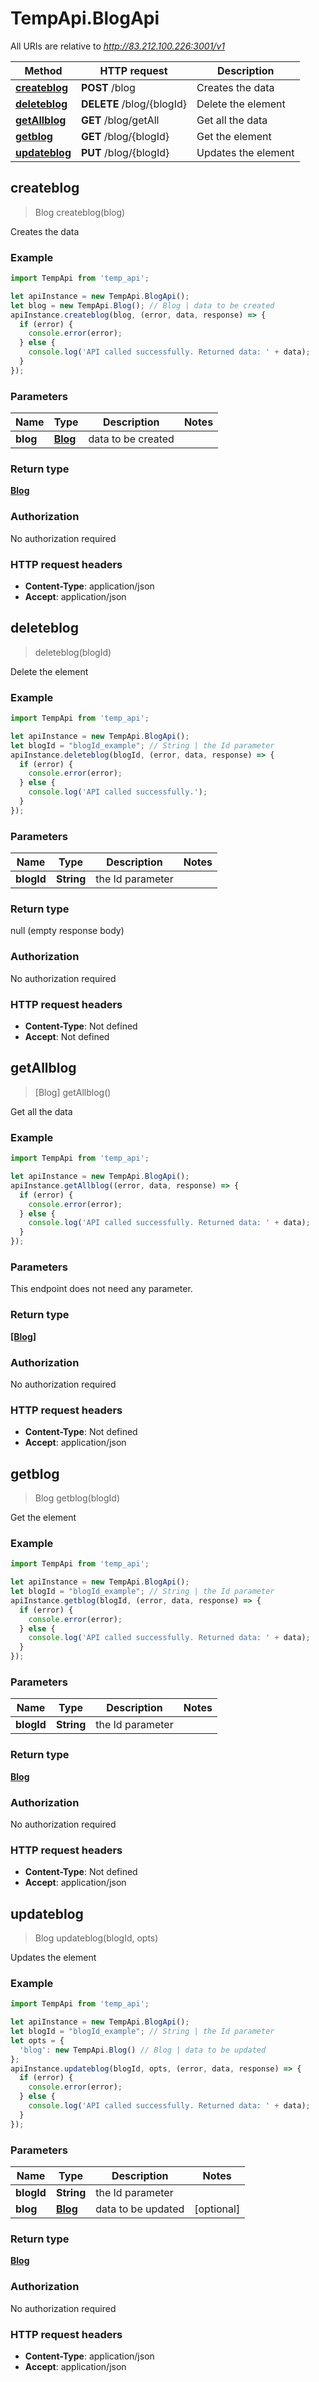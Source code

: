# TempApi.BlogApi

All URIs are relative to *http://83.212.100.226:3001/v1*

Method | HTTP request | Description
------------- | ------------- | -------------
[**createblog**](BlogApi.md#createblog) | **POST** /blog | Creates the data
[**deleteblog**](BlogApi.md#deleteblog) | **DELETE** /blog/{blogId} | Delete the element
[**getAllblog**](BlogApi.md#getAllblog) | **GET** /blog/getAll | Get all the data
[**getblog**](BlogApi.md#getblog) | **GET** /blog/{blogId} | Get the element
[**updateblog**](BlogApi.md#updateblog) | **PUT** /blog/{blogId} | Updates the element



## createblog

> Blog createblog(blog)

Creates the data

### Example

```javascript
import TempApi from 'temp_api';

let apiInstance = new TempApi.BlogApi();
let blog = new TempApi.Blog(); // Blog | data to be created
apiInstance.createblog(blog, (error, data, response) => {
  if (error) {
    console.error(error);
  } else {
    console.log('API called successfully. Returned data: ' + data);
  }
});
```

### Parameters


Name | Type | Description  | Notes
------------- | ------------- | ------------- | -------------
 **blog** | [**Blog**](Blog.md)| data to be created | 

### Return type

[**Blog**](Blog.md)

### Authorization

No authorization required

### HTTP request headers

- **Content-Type**: application/json
- **Accept**: application/json


## deleteblog

> deleteblog(blogId)

Delete the element

### Example

```javascript
import TempApi from 'temp_api';

let apiInstance = new TempApi.BlogApi();
let blogId = "blogId_example"; // String | the Id parameter
apiInstance.deleteblog(blogId, (error, data, response) => {
  if (error) {
    console.error(error);
  } else {
    console.log('API called successfully.');
  }
});
```

### Parameters


Name | Type | Description  | Notes
------------- | ------------- | ------------- | -------------
 **blogId** | **String**| the Id parameter | 

### Return type

null (empty response body)

### Authorization

No authorization required

### HTTP request headers

- **Content-Type**: Not defined
- **Accept**: Not defined


## getAllblog

> [Blog] getAllblog()

Get all the data

### Example

```javascript
import TempApi from 'temp_api';

let apiInstance = new TempApi.BlogApi();
apiInstance.getAllblog((error, data, response) => {
  if (error) {
    console.error(error);
  } else {
    console.log('API called successfully. Returned data: ' + data);
  }
});
```

### Parameters

This endpoint does not need any parameter.

### Return type

[**[Blog]**](Blog.md)

### Authorization

No authorization required

### HTTP request headers

- **Content-Type**: Not defined
- **Accept**: application/json


## getblog

> Blog getblog(blogId)

Get the element

### Example

```javascript
import TempApi from 'temp_api';

let apiInstance = new TempApi.BlogApi();
let blogId = "blogId_example"; // String | the Id parameter
apiInstance.getblog(blogId, (error, data, response) => {
  if (error) {
    console.error(error);
  } else {
    console.log('API called successfully. Returned data: ' + data);
  }
});
```

### Parameters


Name | Type | Description  | Notes
------------- | ------------- | ------------- | -------------
 **blogId** | **String**| the Id parameter | 

### Return type

[**Blog**](Blog.md)

### Authorization

No authorization required

### HTTP request headers

- **Content-Type**: Not defined
- **Accept**: application/json


## updateblog

> Blog updateblog(blogId, opts)

Updates the element

### Example

```javascript
import TempApi from 'temp_api';

let apiInstance = new TempApi.BlogApi();
let blogId = "blogId_example"; // String | the Id parameter
let opts = {
  'blog': new TempApi.Blog() // Blog | data to be updated
};
apiInstance.updateblog(blogId, opts, (error, data, response) => {
  if (error) {
    console.error(error);
  } else {
    console.log('API called successfully. Returned data: ' + data);
  }
});
```

### Parameters


Name | Type | Description  | Notes
------------- | ------------- | ------------- | -------------
 **blogId** | **String**| the Id parameter | 
 **blog** | [**Blog**](Blog.md)| data to be updated | [optional] 

### Return type

[**Blog**](Blog.md)

### Authorization

No authorization required

### HTTP request headers

- **Content-Type**: application/json
- **Accept**: application/json

